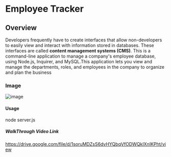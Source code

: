 #  Employee Tracker

##  Overview

Developers frequently have to create interfaces that allow non-developers to easily view and interact with information stored in databases. These interfaces are called **content management systems (CMS)**. This is a command-line application  to manage a company's employee database, using Node.js, Inquirer, and MySQL.This application lets you view and manage the departments, roles, and employees in the company to organize and plan the business

### Image
![image](https://user-images.githubusercontent.com/57454930/182002520-cc147305-7a8b-4d4f-b325-7047eb63d2a8.png)

#### Usage
node server.js

##### WalkThrough Video Link

https://drive.google.com/file/d/1soruMDZsS6dvHYQbqVfODWQkIXnIKPht/view
